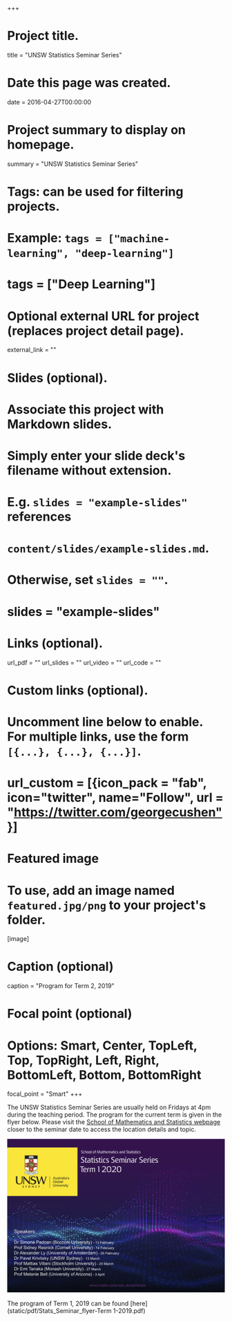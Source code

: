 +++
# Project title.
title = "UNSW Statistics Seminar Series"

# Date this page was created.
date = 2016-04-27T00:00:00

# Project summary to display on homepage.
summary = "UNSW Statistics Seminar Series"

# Tags: can be used for filtering projects.
# Example: `tags = ["machine-learning", "deep-learning"]`
# tags = ["Deep Learning"]

# Optional external URL for project (replaces project detail page).
external_link = ""

# Slides (optional).
#   Associate this project with Markdown slides.
#   Simply enter your slide deck's filename without extension.
#   E.g. `slides = "example-slides"` references 
#   `content/slides/example-slides.md`.
#   Otherwise, set `slides = ""`.
# slides = "example-slides"

# Links (optional).
url_pdf = ""
url_slides = ""
url_video = ""
url_code = ""

# Custom links (optional).
#   Uncomment line below to enable. For multiple links, use the form `[{...}, {...}, {...}]`.
# url_custom = [{icon_pack = "fab", icon="twitter", name="Follow", url = "https://twitter.com/georgecushen"}]

# Featured image
# To use, add an image named `featured.jpg/png` to your project's folder. 
[image]
  # Caption (optional)
  caption = "Program for Term 2, 2019"
  
  # Focal point (optional)
  # Options: Smart, Center, TopLeft, Top, TopRight, Left, Right, BottomLeft, Bottom, BottomRight
  focal_point = "Smart"
+++

The UNSW Statistics Seminar Series are usually held on Fridays at 4pm during the teaching period. The program for the current term is given in the flyer below. Please visit the [School of Mathematics and Statistics webpage](https://www.maths.unsw.edu.au/seminars?term_node_tid_depth_3=205) closer to the seminar date to access the location details and topic. 

![Example image](image.jpg)

The program of Term 1, 2019 can be found [here](static/pdf/Stats_Seminar_flyer-Term 1-2019.pdf)
